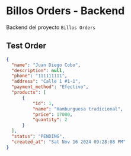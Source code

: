 # Billos Orders - Backend

Backend del proyecto `Billos Orders`

## Test Order

```json
{
  "name": "Juan Diego Cobo",
  "description": null,
  "phone": "111111111",
  "address": "Calle 1 #1-1",
  "payment_method": "Efectivo",
  "products": [
      {
          "id": 1,
          "name": "Hamburguesa tradicional",
          "price": 17000,
          "quantity": 2
      }
  ],
  "status": "PENDING",
  "created_at": "Sat Nov 16 2024 09:28:08 PM"
}
```